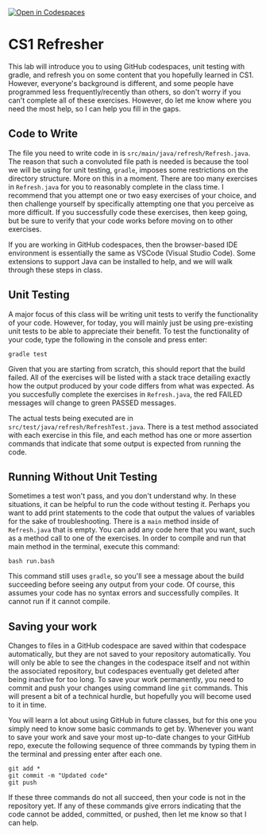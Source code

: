 [![Open in Codespaces](https://classroom.github.com/assets/launch-codespace-7f7980b617ed060a017424585567c406b6ee15c891e84e1186181d67ecf80aa0.svg)](https://classroom.github.com/open-in-codespaces?assignment_repo_id=13431297)
# CS1 Refresher

This lab will introduce you to using GitHub codespaces, unit testing with gradle, and refresh you on some content that you hopefully learned in CS1. However, everyone's background is different, and some people have programmed less frequently/recently than others, so don't worry if you can't complete all of these exercises. However, do let me know where you need the most help, so I can help you fill in the gaps.

## Code to Write

The file you need to write code in is `src/main/java/refresh/Refresh.java`. The reason that such a convoluted file path is needed is because the tool we will be using for unit testing, `gradle`, imposes some restrictions on the directory structure. More on this in a moment. There are too many exercises in `Refresh.java` for you to reasonably complete in the class time. I recommend that you attempt one or two easy exercises of your choice, and then challenge yourself by specifically attempting one that you perceive as more difficult. If you successfully code these exercises, then keep going, but be sure to verify that your code works before moving on to other exercises.

If you are working in GitHub codespaces, then the browser-based IDE environment is essentially the same as VSCode (Visual Studio Code). Some extensions to support Java can be installed to help, and we will walk through these steps in class.

## Unit Testing

A major focus of this class will be writing unit tests to verify the functionality of your code. However, for today, you will mainly just be using pre-existing unit tests to be able to appreciate their benefit. To test the functionality of your code, type the following in the console and press enter:
```
gradle test
```
Given that you are starting from scratch, this should report that the build failed. All of the exercises will be listed with a stack trace detailing exactly how the output produced by your code differs from what was expected. As you succesfully complete the exercises in `Refresh.java`, the red FAILED messages will change to green PASSED messages.

The actual tests being executed are in `src/test/java/refresh/RefreshTest.java`. There is a test method associated with each exercise in this file, and each method has one or more assertion commands that indicate that some output is expected from running the code.

## Running Without Unit Testing

Sometimes a test won't pass, and you don't understand why. In these situations, it can be helpful to run the code without testing it.
Perhaps you want to add print statements to the code that output the values of variables for the sake of troubleshooting. There is a
`main` method inside of `Refresh.java` that is empty. You can add any code here that you want, such as a method call to one of the
exercises. In order to compile and run that main method in the terminal, execute this command:
```
bash run.bash
```
This command still uses `gradle`, so you'll see a message about the build succeeding before seeing any output from your
code. Of course, this assumes your code has no syntax errors and successfully compiles. It cannot run if it cannot compile.

## Saving your work

Changes to files in a GitHub codespace are saved within that codespace automatically, but they are not saved to your repository automatically. You will only be able to see the changes in the codespace itself and not within the associated repository, but codespaces eventually get deleted after being inactive for too long. To save your work permanently, you need to commit and push your changes using command line `git` commands. This will present a bit of a technical hurdle, but hopefully you will become used to it in time.

You will learn a lot about using GitHub in future classes, but for this one you simply need to know some basic commands to get by. Whenever you want to save your work and save your most up-to-date changes to your GitHub repo, execute the following sequence of three commands by typing them in the terminal and pressing enter after each one.

```
git add *
git commit -m "Updated code"
git push
```

If these three commands do not all succeed, then your code is not in the repository yet. If any of these commands give errors indicating that the code cannot be added, committed, or pushed, then let me know so that I can help.
